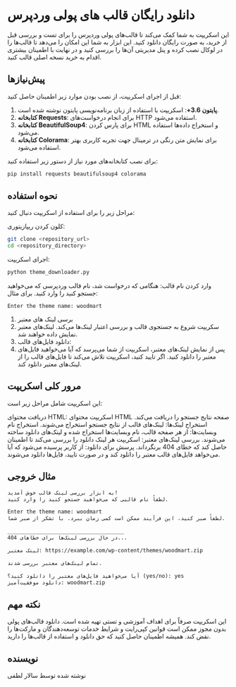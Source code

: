 # دانلود رایگان قالب های پولی وردپرس 

این اسکریپت به شما کمک می‌کند تا قالب‌های پولی وردپرس را برای تست و بررسی قبل از خرید، به صورت رایگان دانلود کنید. این ابزار به شما این امکان را می‌دهد تا قالب‌ها را در لوکال نصب کرده و پنل مدیریتی آن‌ها را بررسی کنید و در نهایت با اطمینان بیشتری اقدام به خرید نسخه اصلی قالب کنید.

## پیش‌نیازها

قبل از اجرای اسکریپت، از نصب بودن موارد زیر اطمینان حاصل کنید:

1. **پایتون 3.6+**: اسکریپت با استفاده از زبان برنامه‌نویسی پایتون نوشته شده است.
2. **کتابخانه Requests**: برای انجام درخواست‌های HTTP استفاده می‌شود.
3. **کتابخانه BeautifulSoup4**: برای پارس کردن HTML و استخراج داده‌ها استفاده می‌شود.
4. **کتابخانه Colorama**: برای نمایش متن رنگی در ترمینال جهت تجربه کاربری بهتر استفاده می‌شود.

برای نصب کتابخانه‌های مورد نیاز از دستور زیر استفاده کنید:
```bash
pip install requests beautifulsoup4 colorama
```
<h2> نحوه استفاده </h2>

مراحل زیر را برای استفاده از اسکریپت دنبال کنید:

کلون کردن ریپازیتوری:

```bash
git clone <repository_url>
cd <repository_directory>
```
اجرای اسکریپت:

```bash
python theme_downloader.py
```
وارد کردن نام قالب:
هنگامی که درخواست شد، نام قالب وردپرسی که می‌خواهید جستجو کنید را وارد کنید. برای مثال:
```
Enter the theme name: woodmart
```

1. برسی لینک های معتبر 
2. سکریپت شروع به جستجوی قالب و بررسی اعتبار لینک‌ها می‌کند. لینک‌های معتبر نمایش داده خواهند شد.
3. دانلود فایل‌های قالب:
4. پس از نمایش لینک‌های معتبر، اسکریپت از شما می‌پرسد که آیا می‌خواهید فایل‌های معتبر را دانلود کنید. اگر تایید کنید، اسکریپت تلاش می‌کند تا فایل‌های قالب را از لینک‌های معتبر دانلود کند.

<h2>
مرور کلی اسکریپت
</h2>

این اسکریپت شامل مراحل زیر است:

دریافت محتوای HTML: اسکریپت محتوای HTML صفحه نتایج جستجو را دریافت می‌کند.
استخراج لینک‌ها: لینک‌های قالب از نتایج جستجو استخراج می‌شوند.
استخراج نام وبسایت‌ها: از هر صفحه قالب، نام وبسایت‌ها استخراج شده و لینک‌های دانلود ساخته می‌شوند.
بررسی لینک‌های معتبر: اسکریپت هر لینک دانلود را بررسی می‌کند تا اطمینان حاصل کند که خطای 404 برنگرداند.
پرسش برای دانلود: از کاربر پرسیده می‌شود که آیا می‌خواهد فایل‌های قالب معتبر را دانلود کند و در صورت تایید، فایل‌ها دانلود می‌شوند.
<h2>
مثال خروجی
</h2>

```txt
به ابزار بررسی لینک قالب خوش آمدید!
لطفاً نام قالبی که می‌خواهید جستجو کنید را وارد کنید.

Enter the theme name: woodmart
لطفاً صبر کنید، این فرآیند ممکن است کمی زمان ببرد. با تشکر از صبر شما.

_____________________________________
در حال بررسی لینک‌ها برای خطاهای 404...

لینک معتبر: https://example.com/wp-content/themes/woodmart.zip

تمام لینک‌های معتبر بررسی شدند.

آیا می‌خواهید فایل‌های معتبر را دانلود کنید؟ (yes/no): yes
دانلود موفقیت‌آمیز: woodmart.zip

```
<h2>
نکته مهم
</h2>

این اسکریپت صرفاً برای اهداف آموزشی و تستی تهیه شده است. دانلود قالب‌های پولی بدون مجوز ممکن است قوانین کپی‌رایت و شرایط خدمات توسعه‌دهندگان و مارکت‌ها را نقض کند. همیشه اطمینان حاصل کنید که حق دانلود و استفاده از قالب‌ها را دارید.

<h2>
نویسنده
  </h2>
  
نوشته شده توسط سالار لطفی

